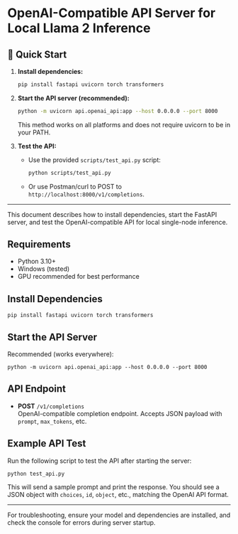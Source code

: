 # OpenAI-Compatible API Server for Local Llama 2 Inference

## 🚀 Quick Start

1. **Install dependencies:**
   ```sh
   pip install fastapi uvicorn torch transformers
   ```

2. **Start the API server (recommended):**
   ```sh
   python -m uvicorn api.openai_api:app --host 0.0.0.0 --port 8000
   ```
   This method works on all platforms and does not require uvicorn to be in your PATH.

3. **Test the API:**
   - Use the provided `scripts/test_api.py` script:
     ```sh
     python scripts/test_api.py
     ```
   - Or use Postman/curl to POST to `http://localhost:8000/v1/completions`.

---

This document describes how to install dependencies, start the FastAPI server, and test the OpenAI-compatible API for local single-node inference.

## Requirements
- Python 3.10+
- Windows (tested)
- GPU recommended for best performance

## Install Dependencies
```
pip install fastapi uvicorn torch transformers
```

## Start the API Server
Recommended (works everywhere):
```
python -m uvicorn api.openai_api:app --host 0.0.0.0 --port 8000
```

## API Endpoint
- **POST** `/v1/completions`  
  OpenAI-compatible completion endpoint. Accepts JSON payload with `prompt`, `max_tokens`, etc.

## Example API Test
Run the following script to test the API after starting the server:

```
python test_api.py
```

This will send a sample prompt and print the response. You should see a JSON object with `choices`, `id`, `object`, etc., matching the OpenAI API format.

---

For troubleshooting, ensure your model and dependencies are installed, and check the console for errors during server startup.

